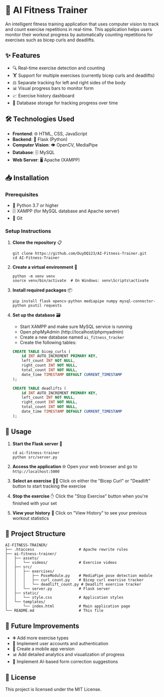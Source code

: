 # 💪 AI Fitness Trainer

An intelligent fitness training application that uses computer vision to track and count exercise repetitions in real-time. This application helps users monitor their workout progress by automatically counting repetitions for exercises such as bicep curls and deadlifts.

## ✨ Features

- 🔍 Real-time exercise detection and counting
- 🏋️ Support for multiple exercises (currently bicep curls and deadlifts)
- ⚖️ Separate tracking for left and right sides of the body
- 📊 Visual progress bars to monitor form
- 📈 Exercise history dashboard
- 💾 Database storage for tracking progress over time

## 🛠️ Technologies Used

- **Frontend**: 🌐 HTML, CSS, JavaScript
- **Backend**: 🐍 Flask (Python)
- **Computer Vision**: 👁️ OpenCV, MediaPipe
- **Database**: 🗄️ MySQL
- **Web Server**: 🖥️ Apache (XAMPP)

## 📥 Installation

### Prerequisites

- 🐍 Python 3.7 or higher
- 🗄️ XAMPP (for MySQL database and Apache server)
- 📂 Git

### Setup Instructions

1. **Clone the repository** 📋
   ```
   git clone https://github.com/DuyDQ123/AI-Fitness-Trainer.git
   cd AI-Fitness-Trainer
   ```

2. **Create a virtual environment** 🔮
   ```
   python -m venv venv
   source venv/bin/activate  # On Windows: venv\Scripts\activate
   ```

3. **Install required packages** 📦
   ```
   pip install flask opencv-python mediapipe numpy mysql-connector-python psutil requests
   ```

4. **Set up the database** 🗃️
   - Start XAMPP and make sure MySQL service is running
   - Open phpMyAdmin (http://localhost/phpmyadmin)
   - Create a new database named `ai_fitness_tracker`
   - Create the following tables:

   ```sql
   CREATE TABLE bicep_curls (
       id INT AUTO_INCREMENT PRIMARY KEY,
       left_count INT NOT NULL,
       right_count INT NOT NULL,
       total_count INT NOT NULL,
       date_time TIMESTAMP DEFAULT CURRENT_TIMESTAMP
   );

   CREATE TABLE deadlifts (
       id INT AUTO_INCREMENT PRIMARY KEY,
       left_count INT NOT NULL,
       right_count INT NOT NULL,
       total_count INT NOT NULL,
       date_time TIMESTAMP DEFAULT CURRENT_TIMESTAMP
   );
   ```

## 📱 Usage

1. **Start the Flask server** 🚀
   ```
   cd ai-fitness-trainer
   python src/server.py
   ```

2. **Access the application** 🌐
   Open your web browser and go to `http://localhost:5000`

3. **Select an exercise** 🏋️‍♀️
   Click on either the "Bicep Curl" or "Deadlift" button to start tracking the exercise

4. **Stop the exercise** ✋
   Click the "Stop Exercise" button when you're finished with your set

5. **View your history** 📜
   Click on "View History" to see your previous workout statistics

## 📁 Project Structure

```
AI-FITNESS-TRAINER/
├── .htaccess                    # Apache rewrite rules
├── ai-fitness-trainer/
│   ├── assets/
│   │   └── videos/              # Exercise videos
│   ├── src/
│   │   ├── exercises/
│   │   │   ├── PoseModule.py    # MediaPipe pose detection module
│   │   │   ├── curl_count.py    # Bicep curl exercise tracker
│   │   │   └── deadlift_count.py # Deadlift exercise tracker
│   │   └── server.py            # Flask server
│   ├── static/
│   │   └── style.css            # Application styles
│   └── templates/
│       └── index.html           # Main application page
└── README.md                    # This file
```

## 🚀 Future Improvements

- ➕ Add more exercise types
- 🔐 Implement user accounts and authentication
- 📱 Create a mobile app version
- 📊 Add detailed analytics and visualization of progress
- 🤖 Implement AI-based form correction suggestions

## 📄 License

This project is licensed under the MIT License.
